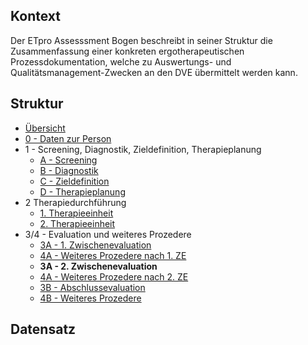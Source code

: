 ## Kontext

Der ETpro Assesssment Bogen beschreibt in seiner Struktur die Zusammenfassung einer konkreten ergotherapeutischen
Prozessdokumentation, welche zu Auswertungs- und Qualitätsmanagement-Zwecken an den DVE übermittelt werden kann.

## Struktur

- [Übersicht](QuestionnaireResponse-ETproAssessment01.html)
- [0 - Daten zur Person](QuestionnaireResponse-ETproAssessment01PersonalData.html)
- 1 - Screening, Diagnostik, Zieldefinition, Therapieplanung
  - [A - Screening](QuestionnaireResponse-ETproAssessment01Screening.html)
  - [B - Diagnostik](QuestionnaireResponse-ETproAssessment01Diagnostics.html)
  - [C - Zieldefinition](QuestionnaireResponse-ETproAssessment01GoalDefinition.html)
  - [D - Therapieplanung](QuestionnaireResponse-ETproAssessment01TherapyPlanning.html)
- 2 Therapiedurchführung
  - [1. Therapieeinheit](QuestionnaireResponse-ETproAssessment01TherapyExecution01.html)
  - [2. Therapieeinheit](QuestionnaireResponse-ETproAssessment01TherapyExecution02.html)
- 3/4 - Evaluation und weiteres Prozedere
  - [3A - 1. Zwischenevaluation](QuestionnaireResponse-ETproAssessment01IntermediateEvaluation01.html)
  - [4A - Weiteres Prozedere nach 1. ZE](QuestionnaireResponse-ETproAssessment01IntermediateFurtherProceeding01.html)
  - **3A - 2. Zwischenevaluation**
  - [4A - Weiteres Prozedere nach 2. ZE](QuestionnaireResponse-ETproAssessment01IntermediateFurtherProceeding02.html)
  - [3B - Abschlussevaluation](QuestionnaireResponse-ETproAssessment01FinalEvaluation.html)
  - [4B - Weiteres Prozedere](QuestionnaireResponse-ETproAssessment01FinalFurtherProceeding.html)

## Datensatz